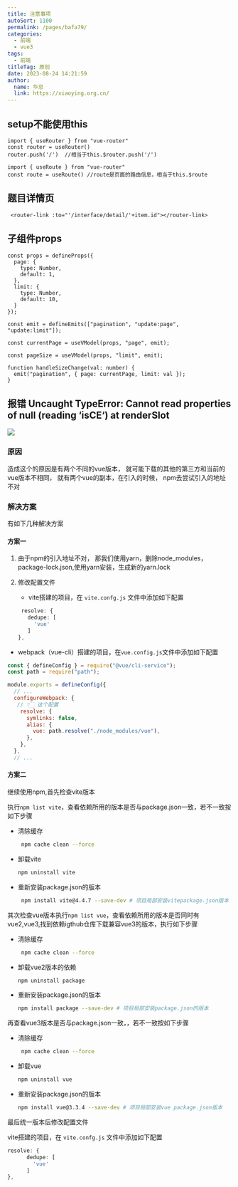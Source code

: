 ```yaml
---
title: 注意事项
autoSort: 1100
permalink: /pages/bafa79/
categories: 
  - 前端
  - vue3
tags: 
  - 前端
titleTag: 原创
date: 2023-08-24 14:21:59
author: 
  name: 华总
  link: https://xiaoying.org.cn/
---
```


## setup不能使用this

```vue
import { useRouter } from "vue-router"
const router = useRouter() 
router.push('/')  //相当于this.$router.push('/')

import { useRoute } from "vue-router"
const route = useRoute() //route是页面的路由信息，相当于this.$route
```



## 题目详情页

```vue
 <router-link :to="'/interface/detail/'+item.id"></router-link>
```



## 子组件props

```vue
const props = defineProps({
  page: {
    type: Number,
    default: 1,
  },
  limit: {
    type: Number,
    default: 10,
  }
});

const emit = defineEmits(["pagination", "update:page", "update:limit"]);

const currentPage = useVModel(props, "page", emit);

const pageSize = useVModel(props, "limit", emit);

function handleSizeChange(val: number) {
  emit("pagination", { page: currentPage, limit: val });
}

```



## 报错 Uncaught TypeError: Cannot read properties of null (reading ‘isCE‘) at renderSlot

![](https://img.xiaoying.org.cn/img/202401191405405.png?q-sign-algorithm=sha1&q-ak=AKIDlOsIWjolbMzQrQyRwNfoovASl088zhGh&q-sign-time=1705644331;9000000000&q-key-time=1705644331;9000000000&q-header-list=&q-url-param-list=&q-signature=f05974aacc94da4985e50036c7586749b8b515be)

### 原因

造成这个的原因是有两个不同的vue版本， 就可能下载的其他的第三方和当前的vue版本不相同， 就有两个vue的副本，在引入的时候， npm去尝试引入的地址不对

### 解决方案

有如下几种解决方案

#### 方案一

1. 由于npm的引入地址不对， 那我们使用yarn，删除node_modules，package-lock.json,使用yarn安装，生成新的yarn.lock

2. 修改配置文件

   - vite搭建的项目，在 `vite.confg.js` 文件中添加如下配置

   ```typescript
    resolve: {
   	  dedupe: [
   	    'vue'
   	  ]
   },
   ```

- webpack（vue-cli）搭建的项目，在`vue.config.js`文件中添加如下配置

```js
const { defineConfig } = require("@vue/cli-service");
const path = require("path");

module.exports = defineConfig({
  // ...
  configureWebpack: {
   // 👇🏻 这个配置
    resolve: {
      symlinks: false,
      alias: {
        vue: path.resolve("./node_modules/vue"),
      },
    },
  },
  // ...
```

#### 方案二

继续使用npm,首先检查vite版本

执行`npm list vite`，查看依赖所用的版本是否与package.json一致，若不一致按如下步骤

- 清除缓存

  ```sh
   npm cache clean --force
  ```

- 卸载vite

  ```sh
  npm uninstall vite
  ```

- 重新安装package.json的版本

  ```sh
   npm install vite@4.4.7 --save-dev # 项目局部安装vitepackage.json版本
  ```

  

其次检查vue版本执行`npm list vue`，查看依赖所用的版本是否同时有vue2,vue3,找到依赖igthub仓库下载兼容vue3的版本，执行如下步骤

- 清除缓存

  ```sh
   npm cache clean --force
  ```

- 卸载vue2版本的依赖

  ```sh
  npm uninstall package
  ```

- 重新安装package.json的版本

  ```sh
  npm install package --save-dev # 项目局部安装package.json的版本
  ```

  

再查看vue3版本是否与package.json一致，，若不一致按如下步骤

- 清除缓存

  ```sh
   npm cache clean --force
  ```

- 卸载vue

  ```sh
  npm uninstall vue
  ```

- 重新安装package.json的版本

  ```sh
  npm install vue@3.3.4 --save-dev # 项目局部安装vue package.json版本
  ```

  

最后统一版本后修改配置文件

vite搭建的项目，在 `vite.confg.js` 文件中添加如下配置

```typescript
resolve: {
	  dedupe: [
	    'vue'
	  ]
},
```

